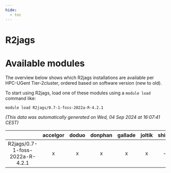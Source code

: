 ```yaml
---
hide:
  - toc
---
```


R2jags
======

# Available modules


The overview below shows which R2jags installations are available per HPC-UGent Tier-2cluster, ordered based on software version (new to old).

To start using R2jags, load one of these modules using a `module load` command like:

```shell
module load R2jags/0.7-1-foss-2022a-R-4.2.1
```

*(This data was automatically generated on Wed, 04 Sep 2024 at 16:07:41 CEST)*  

| |accelgor|doduo|donphan|gallade|joltik|shinx|skitty|
| :---: | :---: | :---: | :---: | :---: | :---: | :---: | :---: |
|R2jags/0.7-1-foss-2022a-R-4.2.1|x|x|x|x|x|-|x|
